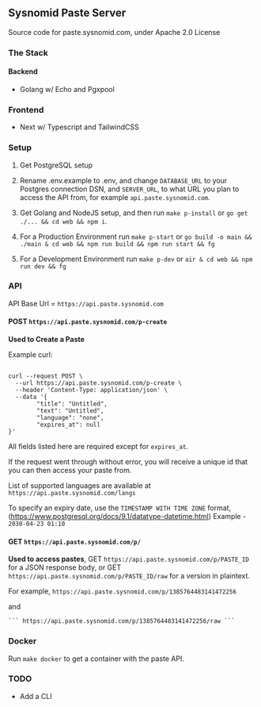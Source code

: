 ## Sysnomid Paste Server

Source code for paste.sysnomid.com, under Apache 2.0 License

### The Stack

#### Backend

- Golang w/ Echo and Pgxpool

### Frontend

- Next w/ Typescript and TailwindCSS

### Setup

1. Get PostgreSQL setup

2. Rename .env.example to .env, and change `DATABASE_URL` to your Postgres connection DSN, and `SERVER_URL`, to what URL you plan to access the API from, for example `api.paste.sysnomid.com`.

3. Get Golang and NodeJS setup, and then run `make p-install` or `go get ./... && cd web && npm i`.

4. For a Production Environment run `make p-start` or `go build -o main && ./main & cd web && npm run build && npm run start && fg`

5. For a Development Environment run `make p-dev` or `air & cd web && npm run dev && fg`

### API

API Base Url = ``` https://api.paste.sysnomid.com ```

#### POST ``` https://api.paste.sysnomid.com/p-create ```

**Used to Create a Paste**

Example curl:

``` 

curl --request POST \
  --url https://api.paste.sysnomid.com/p-create \
  --header 'Content-Type: application/json' \
  --data '{
        "title": "Untitled",
        "text": "Untitled",
        "language": "none",
        "expires_at": null
}'

```

All fields listed here are required except for ``` expires_at ```.

If the request went through without error, you will receive a unique id that you can then access your paste from.

List of supported languages are available at ``` https://api.paste.sysnomid.com/langs ```

To specify an expiry date, use the ``` TIMESTAMP WITH TIME ZONE ``` format, (https://www.postgresql.org/docs/9.1/datatype-datetime.html)
Example - ``` 2030-04-23 01:10 ```

#### GET ``` https://api.paste.sysnomid.com/p/ ```

**Used to access pastes**, GET ``` https://api.paste.sysnomid.com/p/PASTE_ID ``` for a JSON response body, or GET ``` https://api.paste.sysnomid.com/p/PASTE_ID/raw ``` for a version in plaintext.

For example, 
    ``` https://api.paste.sysnomid.com/p/1385764483141472256 ``` 
    
and 
    
    ``` https://api.paste.sysnomid.com/p/1385764483141472256/raw ```

### Docker

Run `make docker` to get a container with the paste API.

### TODO

- Add a CLI
